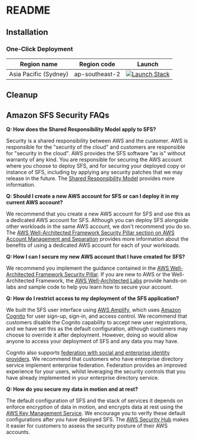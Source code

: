 # README

## Installation

### One-Click Deployment

Region name | Region code | Launch
--- | --- | ---
Asia Pacific (Sydney) | ap-southeast-2 | [![Launch Stack](https://cdn.rawgit.com/buildkite/cloudformation-launch-stack-button-svg/master/launch-stack.svg)](https://ap-southeast-2.console.aws.amazon.com/cloudformation/home?region=ap-southeast-2#/stacks/quickcreate?templateUrl=https%3A%2F%2Fsimple-forecast-solution.s3-ap-southeast-2.amazonaws.com%2Ftemplate.yaml&stackName=sfs-installation-stack)

## Cleanup

## Amazon SFS Security FAQs
**Q: How does the Shared Responsibility Model apply to SFS?**

Security is a shared responsibility between AWS and the customer. AWS is responsible for the "security of the cloud" and
customers are responsible for "security in the cloud". AWS provides the SFS software "as is" without warranty of any
kind. You are responsible for securing the AWS account where you choose to deploy SFS, and for securing your deployed
copy or instance of SFS, including by applying any security patches that we may release in the future. The
[Shared Responsibility Model](https://aws.amazon.com/compliance/shared-responsibility-model/) provides more information.

**Q: Should I create a new AWS account for SFS or can I deploy it in my current AWS account?**

We recommend that you create a new AWS account for SFS and use this as a dedicated AWS account for SFS. Although you
can deploy SFS alongside other workloads in the same AWS account, we don't recommend you do so. The
[AWS Well-Architected Framework Security Pillar section on AWS Account Management and Separation](https://docs.aws.amazon.com/wellarchitected/latest/security-pillar/aws-account-management-and-separation.html)
provides more information about the benefits of using a dedicated AWS account for each of your workloads.

**Q: How I can I secure my new AWS account that I have created for SFS?**

We recommend you implement the guidance contained in the [AWS Well-Architected Framework Security Pillar](https://docs.aws.amazon.com/wellarchitected/latest/security-pillar/welcome.html).
If you are new to AWS or the Well-Architected Framework, the [AWS Well-Architected Labs](https://wellarchitectedlabs.com/)
provide hands-on labs and sample code to help you learn how to secure your account.

**Q: How do I restrict access to my deployment of the SFS application?**

We built the SFS user interface using [AWS Amplify](https://aws.amazon.com/amplify/), which uses
[Amazon Cognito](https://aws.amazon.com/cognito/) for user sign-up, sign-in, and access control. We recommend that customers
disable the Cognito capability to accept new user registrations, and we have set this as the default configuration, although
customers may choose to override it after deployment. However, doing so would allow anyone to access your deployment of
SFS and any data you may have.

Cognito also supports [federation with social and enterprise identity providers](https://docs.aws.amazon.com/cognito/latest/developerguide/cognito-user-pools-identity-federation.html).
We recommend that customers who have enterprise directory service implement enterprise federation. Federation provides an
improved experience for your users, whilst leveraging the security controls that you have already implemented in your
enterprise directory service.

**Q: How do you secure my data in motion and at rest?**

The default configuration of SFS and the stack of services it depends on enforce encryption of data in motion, and encrypts
data at rest using the [AWS Key Management Service](https://aws.amazon.com/kms/). We encourage you to verify these default
configurations after you have deployed SFS. The [AWS Security Hub](https://aws.amazon.com/security-hub/) makes it easier
for customers to assess the security posture of their AWS accounts.
